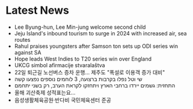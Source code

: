 # Latest News
-  Lee Byung-hun, Lee Min-jung welcome second child
-  Jeju Island's inbound tourism to surge in 2024 with increased air, sea routes
-  Rahul praises youngsters after Samson ton sets up ODI series win against SA
-  Hope leads West Indies to T20 series win over England
-  UKCG simbol afirmaciјe stvaralaštva
-  22일 퇴근길 노선버스 증차 운행… 제주도 "폭설로 이용객 증가 대비"
-  שי וטל נפלו בקרבות ברצועה, 3 לוחמים נוספים נפצעו קשה
-  התחזית: גשמים יירדו ברחבי הארץ ויתחזקו לקראת הערב, רק בשני יתחמם
-  올해 괴산축제 성적표는요…
-  음성생활체육공원·반다비 국민체육센터 준공
